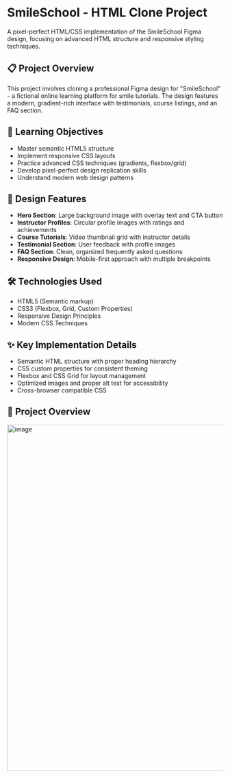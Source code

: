 # SmileSchool - HTML Clone Project

A pixel-perfect HTML/CSS implementation of the SmileSchool Figma design, focusing on advanced HTML structure and responsive styling techniques.

## 📋 Project Overview

This project involves cloning a professional Figma design for "SmileSchool" - a fictional online learning platform for smile tutorials. The design features a modern, gradient-rich interface with testimonials, course listings, and an FAQ section.

## 🎯 Learning Objectives

- Master semantic HTML5 structure
- Implement responsive CSS layouts
- Practice advanced CSS techniques (gradients, flexbox/grid)
- Develop pixel-perfect design replication skills
- Understand modern web design patterns

## 🎨 Design Features

- **Hero Section**: Large background image with overlay text and CTA button
- **Instructor Profiles**: Circular profile images with ratings and achievements
- **Course Tutorials**: Video thumbnail grid with instructor details
- **Testimonial Section**: User feedback with profile images
- **FAQ Section**: Clean, organized frequently asked questions
- **Responsive Design**: Mobile-first approach with multiple breakpoints

## 🛠️ Technologies Used

- HTML5 (Semantic markup)
- CSS3 (Flexbox, Grid, Custom Properties)
- Responsive Design Principles
- Modern CSS Techniques

## ✨ Key Implementation Details

- Semantic HTML structure with proper heading hierarchy
- CSS custom properties for consistent theming
- Flexbox and CSS Grid for layout management
- Optimized images and proper alt text for accessibility
- Cross-browser compatible CSS

## 🎨 Project Overview
<img width="792" height="809" alt="image" src="https://github.com/user-attachments/assets/7825bc12-bb42-413b-9428-ff89037f10a2" />

